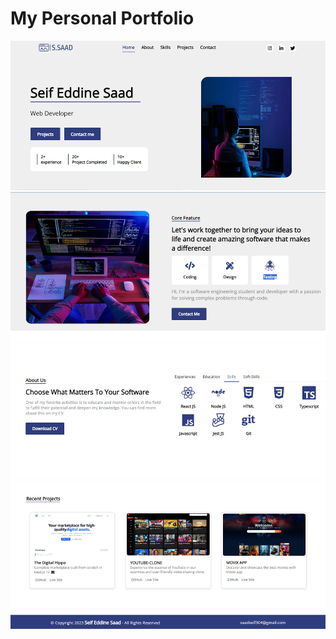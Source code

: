 # My Personal Portfolio
![PersonalPortfolio](./public/ReadmeFile/image1.jpg "")
![PersonalPortfolio](./public/ReadmeFile/image3.jpg "")
![PersonalPortfolio](./public/ReadmeFile/image.jpg "")
![PersonalPortfolio](./public/ReadmeFile/image2.jpg "")
